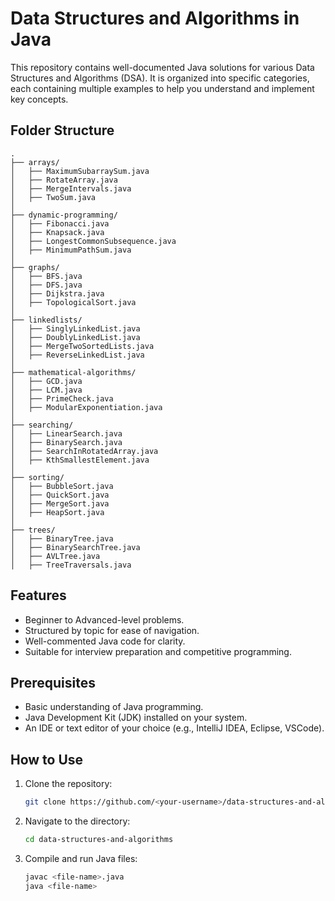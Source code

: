 # **Data Structures and Algorithms in Java**

This repository contains well-documented Java solutions for various Data Structures and Algorithms (DSA). It is organized into specific categories, each containing multiple examples to help you understand and implement key concepts.

## **Folder Structure**

```plaintext
.
├── arrays/
│   ├── MaximumSubarraySum.java
│   ├── RotateArray.java
│   ├── MergeIntervals.java
│   ├── TwoSum.java
│
├── dynamic-programming/
│   ├── Fibonacci.java
│   ├── Knapsack.java
│   ├── LongestCommonSubsequence.java
│   ├── MinimumPathSum.java
│
├── graphs/
│   ├── BFS.java
│   ├── DFS.java
│   ├── Dijkstra.java
│   ├── TopologicalSort.java
│
├── linkedlists/
│   ├── SinglyLinkedList.java
│   ├── DoublyLinkedList.java
│   ├── MergeTwoSortedLists.java
│   ├── ReverseLinkedList.java
│
├── mathematical-algorithms/
│   ├── GCD.java
│   ├── LCM.java
│   ├── PrimeCheck.java
│   ├── ModularExponentiation.java
│
├── searching/
│   ├── LinearSearch.java
│   ├── BinarySearch.java
│   ├── SearchInRotatedArray.java
│   ├── KthSmallestElement.java
│
├── sorting/
│   ├── BubbleSort.java
│   ├── QuickSort.java
│   ├── MergeSort.java
│   ├── HeapSort.java
│
├── trees/
│   ├── BinaryTree.java
│   ├── BinarySearchTree.java
│   ├── AVLTree.java
│   ├── TreeTraversals.java
```

## **Features**
- Beginner to Advanced-level problems.
- Structured by topic for ease of navigation.
- Well-commented Java code for clarity.
- Suitable for interview preparation and competitive programming.

## **Prerequisites**
- Basic understanding of Java programming.
- Java Development Kit (JDK) installed on your system.
- An IDE or text editor of your choice (e.g., IntelliJ IDEA, Eclipse, VSCode).

## **How to Use**
1. Clone the repository:
   ```bash
   git clone https://github.com/<your-username>/data-structures-and-algorithms.git
   ```
2. Navigate to the directory:
   ```bash
   cd data-structures-and-algorithms
   ```
3. Compile and run Java files:
   ```bash
   javac <file-name>.java
   java <file-name>
   ```


